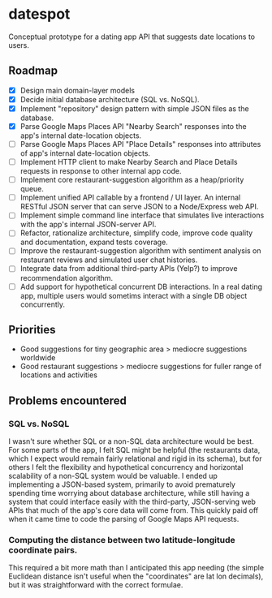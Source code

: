 # datespot
Conceptual prototype for a dating app API that suggests date locations to users.

## Roadmap

- [x] Design main domain-layer models
- [x] Decide initial database architecture (SQL vs. NoSQL).
- [x] Implement "repository" design pattern with simple JSON files as the database.
- [x] Parse Google Maps Places API "Nearby Search" responses into the app's internal date-location objects.
- [ ] Parse Google Maps Places API "Place Details" responses into attributes of app's internal date-location objects.
- [ ] Implement HTTP client to make Nearby Search and Place Details requests in response to other internal app code.
- [ ] Implement core restaurant-suggestion algorithm as a heap/priority queue.
- [ ] Implement unified API callable by a frontend / UI layer. An internal RESTful JSON server that can serve JSON to a Node/Express web API.
- [ ] Implement simple command line interface that simulates live interactions with the app's internal JSON-server API.
- [ ] Refactor, rationalize architecture, simplify code, improve code quality and documentation, expand tests coverage.
- [ ] Improve the restaurant-suggestion algorithm with sentiment analysis on restaurant reviews and simulated user chat histories.
- [ ] Integrate data from additional third-party APIs (Yelp?) to improve recommendation algorithm.
- [ ] Add support for hypothetical concurrent DB interactions. In a real dating app, multiple users would sometims interact with a single DB object concurrently.

## Priorities

* Good suggestions for tiny geographic area > mediocre suggestions worldwide
* Good restaurant suggestions > mediocre suggestions for fuller range of locations and activities

## Problems encountered

### SQL vs. NoSQL
  I wasn't sure whether SQL or a non-SQL data architecture would be best. For some parts of the app, I felt SQL might be helpful (the restaurants data, which I expect would remain fairly relational and rigid in its schema), but for others I felt the flexibility and hypothetical concurrency and horizontal scalability of a non-SQL system would be valuable. I ended up implementing a JSON-based system, primarily to avoid prematurely spending time worrying about database architecture, while still having a system that could interface easily with the third-party, JSON-serving web APIs that much of the app's core data will come from. This quickly paid off when it came time to code the parsing of Google Maps API requests. 
  
### Computing the distance between two latitude-longitude coordinate pairs.
  This required a bit more math than I anticipated this app needing (the simple Euclidean distance isn't useful when the "coordinates" are lat lon decimals), but it was straightforward with the correct formulae.
